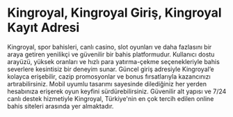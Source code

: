 # Kingroyal, Kingroyal Giriş, Kingroyal Kayıt Adresi

Kingroyal, spor bahisleri, canlı casino, slot oyunları ve daha fazlasını bir araya getiren yenilikçi ve güvenilir bir bahis platformudur. Kullanıcı dostu arayüzü, yüksek oranları ve hızlı para yatırma-çekme seçenekleriyle bahis severlere kesintisiz bir deneyim sunar. Güncel giriş adresiyle Kingroyal’e kolayca erişebilir, cazip promosyonlar ve bonus fırsatlarıyla kazancınızı artırabilirsiniz. Mobil uyumlu tasarımı sayesinde dilediğiniz her yerden hesabınıza erişerek oyun keyfini sürdürebilirsiniz. Güvenilir alt yapısı ve 7/24 canlı destek hizmetiyle Kingroyal, Türkiye'nin en çok tercih edilen online bahis siteleri arasında yer almaktadır.
